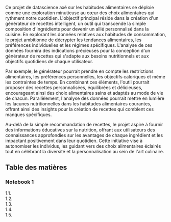 Ce projet de datascience axé sur les habitudes alimentaires se déploie comme une exploration minutieuse au cœur des choix alimentaires qui rythment notre quotidien. L'objectif principal réside dans la création d'un générateur de recettes intelligent, un outil qui transcende la simple composition d'ingrédients pour devenir un allié personnalisé dans la cuisine. En explorant les données relatives aux habitudes de consommation, le projet ambitionne de décrypter les tendances alimentaires, les préférences individuelles et les régimes spécifiques. L'analyse de ces données fournira des indications précieuses pour la conception d'un générateur de recettes qui s'adapte aux besoins nutritionnels et aux objectifs quotidiens de chaque utilisateur.

Par exemple, le générateur pourrait prendre en compte les restrictions alimentaires, les préférences personnelles, les objectifs caloriques et même les contraintes de temps. En combinant ces éléments, l'outil pourrait proposer des recettes personnalisées, équilibrées et délicieuses, encourageant ainsi des choix alimentaires sains et adaptés au mode de vie de chacun. Parallèlement, l'analyse des données pourrait mettre en lumière les lacunes nutritionnelles dans les habitudes alimentaires courantes, offrant ainsi des insights pour la création de recettes qui comblent ces manques spécifiques.

Au-delà de la simple recommandation de recettes, le projet aspire à fournir des informations éducatives sur la nutrition, offrant aux utilisateurs des connaissances approfondies sur les avantages de chaque ingrédient et les impactant positivement dans leur quotidien. Cette initiative vise à autonomiser les individus, les guidant vers des choix alimentaires éclairés tout en célébrant la diversité et la personnalisation au sein de l'art culinaire.

## Table des matières 
### Notebook 1
1.1.  <br>
1.2.  <br>
1.3.  <br>
1.4.  <br>
1.5.  <br>